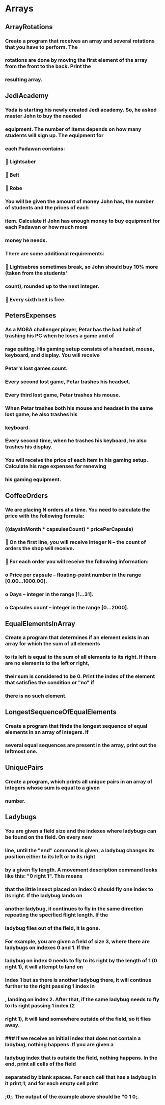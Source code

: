 # Arrays

## ArrayRotations
### Create a program that receives an array and several rotations that you have to perform. The
### rotations are done by moving the first element of the array from the front to the back. Print the
### resulting array.


## JediAcademy
### Yoda is starting his newly created Jedi academy. So, he asked master John to buy the needed
### equipment. The number of items depends on how many students will sign up. The equipment for
### each Padawan contains:
###  Lightsaber
###  Belt
###  Robe
### You will be given the amount of money John has, the number of students and the prices of each
### item. Calculate if John has enough money to buy equipment for each Padawan or how much more
### money he needs.
### There are some additional requirements:
###  Lightsabres sometimes break, so John should buy 10% more (taken from the students&#39;
### count), rounded up to the next integer.
###  Every sixth belt is free.


## PetersExpenses
### As a MOBA challenger player, Petar has the bad habit of trashing his PC when he loses a game and of
### rage quiting. His gaming setup consists of a headset, mouse, keyboard, and display. You will receive
### Petar&#39;s lost games count.
### Every second lost game, Petar trashes his headset.
### Every third lost game, Petar trashes his mouse.
### When Petar trashes both his mouse and headset in the same lost game, he also trashes his
### keyboard.
### Every second time, when he trashes his keyboard, he also trashes his display.
### You will receive the price of each item in his gaming setup. Calculate his rage expenses for renewing
### his gaming equipment.


## CoffeeOrders
### We are placing N orders at a time. You need to calculate the price with the following formula:

### ((daysInMonth * capsulesCount) * pricePerCapsule)

###  On the first line, you will receive integer N – the count of orders the shop will receive.
###  For each order you will receive the following information:
### o Price per capsule – floating-point number in the range [0.00…1000.00].
### o Days – integer in the range [1…31].
### o Capsules count – integer in the range [0…2000].


## EqualElementsInArray
### Create a program that determines if an element exists in an array for which the sum of all elements
### to its left is equal to the sum of all elements to its right. If there are no elements to the left or right,
### their sum is considered to be 0. Print the index of the element that satisfies the condition or &quot;no&quot; if
### there is no such element.


## LongestSequenceOfEqualElements
### Create a program that finds the longest sequence of equal elements in an array of integers. If
### several equal sequences are present in the array, print out the leftmost one.


## UniquePairs
### Create a program, which prints all unique pairs in an array of integers whose sum is equal to a given
### number.


## Ladybugs
### You are given a field size and the indexes where ladybugs can be found on the field. On every new
### line, until the &quot;end&quot; command is given, a ladybug changes its position either to its left or to its right

### by a given fly length. A movement description command looks like this: &quot;0 right 1&quot;. This means
### that the little insect placed on index 0 should fly one index to its right. If the ladybug lands on
### another ladybug, it continues to fly in the same direction repeating the specified flight length. If the
### ladybug flies out of the field, it is gone.
### For example, you are given a field of size 3, where there are ladybugs on indexes 0 and 1. If the
### ladybug on index 0 needs to fly to its right by the length of 1 (0 right 1), it will attempt to land on
### index 1 but as there is another ladybug there, it will continue further to the right passing 1 index in
### , landing on index 2. After that, if the same ladybug needs to fly to its right passing 1 index (2
### right 1), it will land somewhere outside of the field, so it flies away.
### ### If we receive an initial index that does not contain a ladybug, nothing happens. If you are given a
### ladybug index that is outside the field, nothing happens. In the end, print all cells of the field
### separated by blank spaces. For each cell that has a ladybug in it print;1; and for each empty cell print
### ;0;. The output of the example above should be &quot;0 1 0;.
